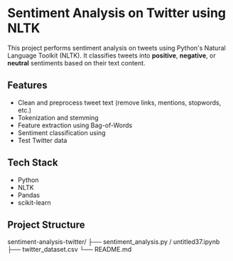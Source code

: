 # Sentiment Analysis on Twitter using NLTK

This project performs sentiment analysis on tweets using Python's Natural Language Toolkit (NLTK). It classifies tweets into **positive**, **negative**, or **neutral** sentiments based on their text content.

## Features

- Clean and preprocess tweet text (remove links, mentions, stopwords, etc.)
- Tokenization and stemming
- Feature extraction using Bag-of-Words
- Sentiment classification using 
- Test Twitter data

##  Tech Stack

- Python
- NLTK
- Pandas
- scikit-learn 

## Project Structure
sentiment-analysis-twitter/
├── sentiment_analysis.py / untitled37.ipynb
├── twitter_dataset.csv
└── README.md
